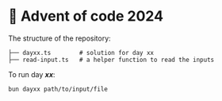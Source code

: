 # 🎄 Advent of code 2024

The structure of the repository:

```
├── dayxx.ts        # solution for day xx
├── read-input.ts   # a helper function to read the inputs
```

To run day **_xx_**:

```
bun dayxx path/to/input/file
```
